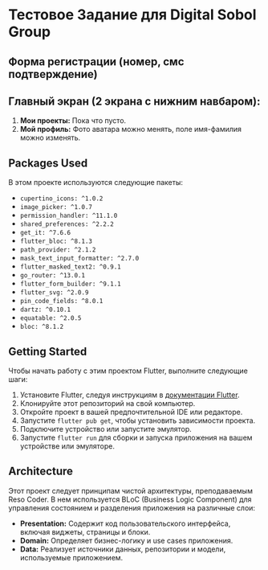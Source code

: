 # Тестовое Задание для Digital Sobol Group

## Форма регистрации (номер, смс подтверждение)

## Главный экран (2 экрана с нижним навбаром):
1. **Мои проекты:** Пока что пусто.
2. **Мой профиль:** Фото аватара можно менять, поле имя-фамилия можно изменять.

## Packages Used

В этом проекте используются следующие пакеты:

- `cupertino_icons: ^1.0.2`
- `image_picker: ^1.0.7`
- `permission_handler: ^11.1.0`
- `shared_preferences: ^2.2.2`
- `get_it: ^7.6.6`
- `flutter_bloc: ^8.1.3`
- `path_provider: ^2.1.2`
- `mask_text_input_formatter: ^2.7.0`
- `flutter_masked_text2: ^0.9.1`
- `go_router: ^13.0.1`
- `flutter_form_builder: ^9.1.1`
- `flutter_svg: ^2.0.9`
- `pin_code_fields: ^8.0.1`
- `dartz: ^0.10.1`
- `equatable: ^2.0.5`
- `bloc: ^8.1.2`

## Getting Started

Чтобы начать работу с этим проектом Flutter, выполните следующие шаги:

1. Установите Flutter, следуя инструкциям в [документации Flutter](https://flutter.dev/docs/get-started/install).
2. Клонируйте этот репозиторий на свой компьютер.
3. Откройте проект в вашей предпочтительной IDE или редакторе.
4. Запустите `flutter pub get`, чтобы установить зависимости проекта.
5. Подключите устройство или запустите эмулятор.
6. Запустите `flutter run` для сборки и запуска приложения на вашем устройстве или эмуляторе.

## Architecture

Этот проект следует принципам чистой архитектуры, преподаваемым Reso Coder. В нем используется BLoC (Business Logic Component) для управления состоянием и разделения приложения на различные слои:

- **Presentation:** Содержит код пользовательского интерфейса, включая виджеты, страницы и блоки.
- **Domain:** Определяет бизнес-логику и use cases приложения.
- **Data:** Реализует источники данных, репозитории и модели, используемые приложением.
